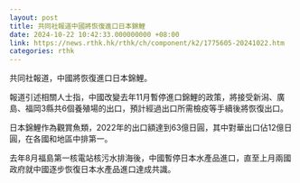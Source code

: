 ```yaml
---
layout: post
title: 共同社報道中國將恢復進口日本錦鯉
date: 2024-10-22 10:42:33.000000000 +08:00
link: https://news.rthk.hk/rthk/ch/component/k2/1775605-20241022.htm
categories: rthk
---
```


共同社報道，中國將恢復進口日本錦鯉。

報道引述相關人士指，中國改變去年11月暫停進口錦鯉的政策，將接受新潟、廣島、福岡3縣共6個養殖場的出口，預計經過出口所需檢疫等手續後將恢復出口。

日本錦鯉作為觀賞魚類，2022年的出口額達到63億日圓，其中對華出口佔12億日圓，在各國和地區中排第一。

去年8月福島第一核電站核污水排海後，中國暫停日本水產品進口，直至上月兩國政府就中國逐步恢復日本水產品進口達成共識。

